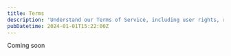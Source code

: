 ```yaml
---
title: Terms
description: 'Understand our Terms of Service, including user rights, responsibilities, and legal obligations when using Relay services. Learn about our policies on data usage, content guidelines, and service limitations.'
pubDatetime: 2024-01-01T15:22:00Z
---
```


Coming soon
